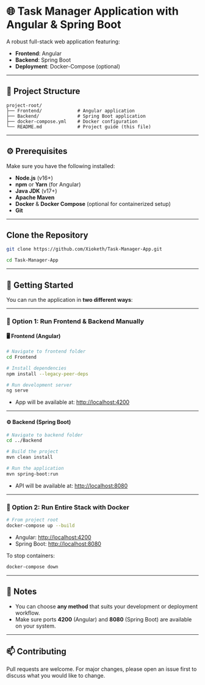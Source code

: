 # 🌐 Task Manager Application with Angular & Spring Boot

A robust full-stack web application featuring:

- **Frontend**: Angular  
- **Backend**: Spring Boot  
- **Deployment**: Docker-Compose (optional)

---

## 📁 Project Structure

```
project-root/
├── Frontend/             # Angular application
├── Backend/              # Spring Boot application
├── docker-compose.yml    # Docker configuration
└── README.md             # Project guide (this file)
```

---

## ⚙️ Prerequisites

Make sure you have the following installed:

- **Node.js** (v16+)
- **npm** or **Yarn** (for Angular)
- **Java JDK** (v17+)
- **Apache Maven**
- **Docker** & **Docker Compose** (optional for containerized setup)
- **Git**

---

## Clone the Repository

```bash
git clone https://github.com/Xioketh/Task-Manager-App.git

cd Task-Manager-App
```

---

## 🚀 Getting Started

You can run the application in **two different ways**:

---

### 🔧 Option 1: Run Frontend & Backend Manually

#### 🖥️ Frontend (Angular)

```bash
# Navigate to frontend folder
cd Frontend

# Install dependencies
npm install --legacy-peer-deps

# Run development server
ng serve
```

- App will be available at: [http://localhost:4200](http://localhost:4200)

---

#### ⚙️ Backend (Spring Boot)

```bash
# Navigate to backend folder
cd ../Backend

# Build the project
mvn clean install

# Run the application
mvn spring-boot:run
```

- API will be available at: [http://localhost:8080](http://localhost:8080)

---

### 🐳 Option 2: Run Entire Stack with Docker

```bash
# From project root
docker-compose up --build
```

- Angular: [http://localhost:4200](http://localhost:4200)  
- Spring Boot: [http://localhost:8080](http://localhost:8080)

To stop containers:

```bash
docker-compose down
```

---

## 📝 Notes

- You can choose **any method** that suits your development or deployment workflow.
- Make sure ports **4200** (Angular) and **8080** (Spring Boot) are available on your system.

---

## 📫 Contributing

Pull requests are welcome. For major changes, please open an issue first to discuss what you would like to change.
